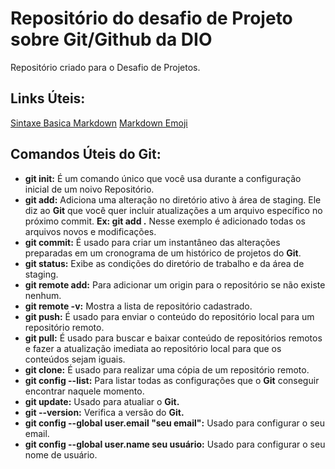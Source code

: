 # Repositório do desafio de Projeto sobre Git/Github da DIO
Repositório criado para o Desafio de Projetos.

## Links Úteis:
[Sintaxe Basica Markdown](https://www.markdownguide.org/basic-syntax/)
[Markdown Emoji](https://gist.github.com/rxaviers/7360908)

## Comandos Úteis do Git:

 - **git init:** É um comando único que você usa durante a configuração inicial de um noivo Repositório.
 - **git add:**  Adiciona uma alteração no diretório ativo à área de staging. Ele diz ao **Git** que você quer incluir atualizações a um arquivo específico no próximo commit. **Ex: git add .** Nesse exemplo é adicionado todas os arquivos novos e modificações.
 - **git commit:** É usado para criar um instantâneo das alterações preparadas em um cronograma de um histórico de projetos do **Git**.
 - **git status:** Exibe as condições do diretório de trabalho e da área de staging. 
 - **git remote add:** Para adicionar um origin para o repositório se não existe nenhum.
 - **git remote -v:** Mostra a lista de repositório cadastrado.
 - **git push:** É usado para enviar o conteúdo do repositório local para um repositório remoto.
 - **git pull:** É usado para buscar e baixar conteúdo de repositórios remotos e fazer a atualização imediata ao repositório local para que os conteúdos sejam iguais.
 - **git clone:** É usado para realizar uma cópia de um repositório remoto.
 - **git config --list:** Para listar todas as configurações que o **Git** conseguir encontrar naquele momento.
 - **git update:** Usado para atualiar o **Git.**
 - **git --version:** Verifica a versão do **Git.**
 - **git config --global user.email "seu email":** Usado para configurar o seu email.
 - **git config --global user.name seu usuário:** Usado para configurar o seu nome de usuário.